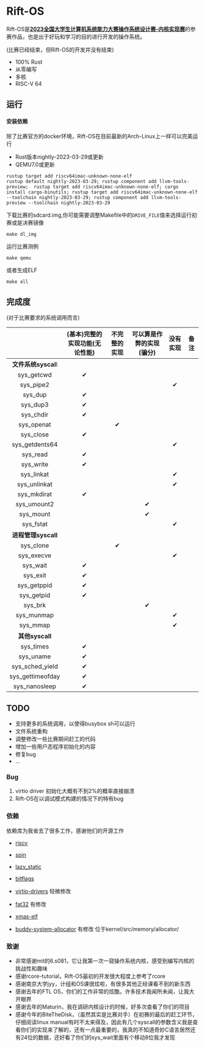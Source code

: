 # Rift-OS

Rift-OS是[**2023全国大学生计算机系统能力大赛操作系统设计赛-内核实现赛**](https://os.educg.net/#/)的参赛作品，也是出于好玩和学习的目的进行开发的操作系统。

(比赛已经结束，但Rift-OS的开发并没有结束)

- 100% Rust
- 从零编写
- 多核
- RISC-V 64

## 运行

#### 安装依赖

除了比赛官方的docker环境，Rift-OS在目前最新的Arch-Linux上一样可以完美运行

- Rust版本nightly-2023-03-29或更新
- QEMU7.0或更新

```shell
rustup target add riscv64imac-unknown-none-elf
rustup default nightly-2023-03-29; rustup component add llvm-tools-preview;  rustup target add riscv64imac-unknown-none-elf; cargo install cargo-binutils; rustup target add riscv64imac-unknown-none-elf --toolchain nightly-2023-03-29; rustup component add llvm-tools-preview --toolchain nightly-2023-03-29
```

下载比赛的sdcard.img,你可能需要调整Makefile中的`DRIVE_FILE`值来选择运行初赛或是决赛镜像

```shell
make dl_img
```

运行比赛测例

```shell
make qemu
```

或者生成ELF

```shell
make all
```

## 完成度

(对于比赛要求的系统调用而言)



|                     | (基本)完整的实现功能(无论性能) | 不完整的实现 | 可以算是作弊的实现(骗分) | 没有实现 | 备注 |
| :-----------------: | :----------------------------: | :----------: | :----------------------: | :------: | ---- |
| **文件系统syscal**l |                                |              |                          |          |      |
|     sys_getcwd      |            &#10004;            |              |                          |          |      |
|      sys_pipe2      |                                |              |                          | &#10004; |      |
|       sys_dup       |            &#10004;            |              |                          |          |      |
|      sys_dup3       |            &#10004;            |              |                          |          |      |
|      sys_chdir      |            &#10004;            |              |                          |          |      |
|     sys_openat      |                                |   &#10004;   |                          |          |      |
|      sys_close      |            &#10004;            |              |                          |          |      |
|   sys_getdents64    |                                |              |                          | &#10004; |      |
|      sys_read       |            &#10004;            |              |                          |          |      |
|      sys_write      |            &#10004;            |              |                          |          |      |
|     sys_linkat      |                                |              |                          | &#10004; |      |
|    sys_unlinkat     |                                |              |                          | &#10004; |      |
|     sys_mkdirat     |            &#10004;            |              |                          |          |      |
|     sys_umount2     |                                |              |         &#10004;         |          |      |
|      sys_mount      |                                |              |         &#10004;         |          |      |
|      sys_fstat      |                                |              |                          | &#10004; |      |
| **进程管理syscall** |                                |              |                          |          |      |
|      sys_clone      |                                |   &#10004;   |                          |          |      |
|     sys_execve      |                                |              |                          | &#10004; |      |
|      sys_wait       |            &#10004;            |              |                          |          |      |
|      sys_exit       |            &#10004;            |              |                          |          |      |
|     sys_getppid     |            &#10004;            |              |                          |          |      |
|     sys_getpid      |            &#10004;            |              |                          |          |      |
|       sys_brk       |                                |              |         &#10004;         |          |      |
|     sys_munmap      |                                |              |                          | &#10004; |      |
|      sys_mmap       |                                |              |                          | &#10004; |      |
|   **其他syscall**   |                                |              |                          |          |      |
|      sys_times      |            &#10004;            |              |                          |          |      |
|      sys_uname      |            &#10004;            |              |                          |          |      |
|   sys_sched_yield   |            &#10004;            |              |                          |          |      |
|  sys_gettimeofday   |            &#10004;            |              |                          |          |      |
|    sys_nanosleep    |            &#10004;            |              |                          |          |      |

## TODO

- 支持更多的系统调用，以使得busybox sh可以运行
- 文件系统重构
- 调整修改一些比赛期间赶工的代码
- 增加一些用户态程序初始化的内容
- 修复bug
- ...

### Bug

1. virtio driver 初始化大概有不到2%的概率直接崩溃
2. Rift-OS在以调试模式构建的情况下的特有bug

### 依赖

依赖库为我省去了很多工作，感谢他们的开源工作

- [riscv](https://docs.rs/riscv/latest/riscv/)

- [spin](https://docs.rs/spin/0.9.8/spin/)
- [lazy_static](https://docs.rs/lazy_static/1.4.0/lazy_static/)

- [bitflags](https://docs.rs/bitflags/2.3.1/bitflags/)
- [virtio-drivers](https://docs.rs/virtio-drivers/0.4.0/virtio_drivers/) 轻微修改
- [fat32](https://docs.rs/fat32/0.2.0/fat32/) 有修改
- [xmas-elf](https://docs.rs/xmas-elf/0.9.0/xmas_elf/)

- [buddy-system-allocator](https://github.com/rcore-os/buddy_system_allocator) 有修改 位于kernel/src/memory/allocator/

### 致谢

- 非常感谢mit的6.s081，它让我第一次一窥操作系统内核，感受到编写内核的挑战性和趣味
- 感谢rcore-tutorial，Rift-OS最初的开发很大程度上参考了rcore
- 感谢南京大学jyy，计组和OS课很炫啦，有很多其他正经课看不到的新东西
- 感谢去年的FTL OS，你们的工作非常的炫酷，许多技术我闻所未闻，让我大开眼界
- 感谢去年的Maturin，我在调研内核设计的时候，好多次查看了你们的项目
- 感谢今年的BiteTheDisk，（虽然其实是比赛对手）在初赛的最后的赶工环节，仔细阅读linux manual有时不太来得及，因此有几个syscall的参数含义我是查看你们的实现来了解的，还有一点最重要的，我真的不知道奇妙C语言居然还有24位的数据，还好看了你们的sys_wait里面有个移动8位我才发现
